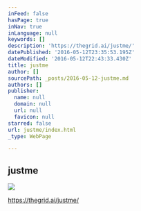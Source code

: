 ```yaml
---
inFeed: false
hasPage: true
inNav: true
inLanguage: null
keywords: []
description: 'https://thegrid.ai/justme/'
datePublished: '2016-05-12T23:35:53.195Z'
dateModified: '2016-05-12T22:43:33.430Z'
title: justme
author: []
sourcePath: _posts/2016-05-12-justme.md
authors: []
publisher:
  name: null
  domain: null
  url: null
  favicon: null
starred: false
url: justme/index.html
_type: WebPage

---
```

<article style=""><h1>justme</h1><img src="https://s3-us-west-2.amazonaws.com/the-grid-img/p/5fc1932714b4f0de580f64d51e360be0cbd65068.jpg" /></article>

https://thegrid.ai/justme/